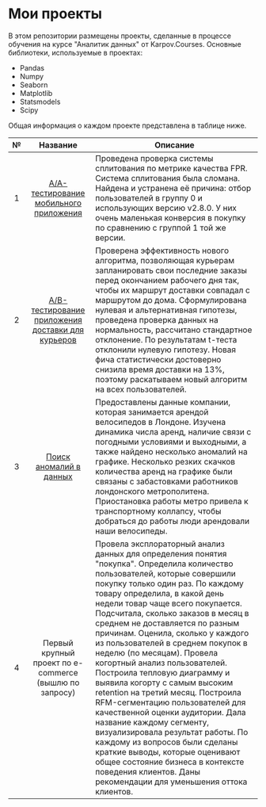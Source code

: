 # Мои проекты
В этом репозитории размещены проекты, сделанные в процессе обучения на курсе "Аналитик данных" от Karpov.Courses.
Основные библиотеки, используемые в проектах:
  - Pandas
  - Numpy
  - Seaborn
  - Matplotlib
  - Statsmodels
  - Scipy

Общая информация о каждом проекте представлена в таблице ниже.

| № | Название        | Описание |
|:-:|:---------------:| -------------|
| 1 | [A/A-тестирование мобильного приложения](https://github.com/agavictoria/pet_projects/blob/main/aa-test.ipynb) | Проведена  проверка системы сплитования по метрике качества FPR. Система сплитования была сломана. Найдена и устранена её причина: отбор пользователей в группу 0 и использующих версию v2.8.0. У них очень маленькая конверсия в покупку по сравнению с группой 1 той же версии.|
|2| [A/B-тестирование приложения доставки для курьеров](https://github.com/agavictoria/pet_projects/blob/main/ab-test_pizza.ipynb)| Проверена эффективность нового алгоритма, позволяющая  курьерам запланировать свои последние заказы перед окончанием рабочего дня так, чтобы их маршрут доставки совпадал с маршрутом до дома. Сформулирована нулевая и альтернативная гипотезы, проведена проверка данных на нормальность, рассчитано стандартное отклонение. По результатам t-теста отклонили нулевую гипотезу. Новая фича статистически достоверно снизила время доставки на 13%, поэтому раскатываем новый алгоритм на всех пользователей.|
|3|[Поиск аномалий в данных](https://github.com/agavictoria/pet_projects/blob/main/bicycle_rent.ipynb)| Предоставлены данные компании, которая занимается арендой велосипедов в Лондоне. Изучена динамика числа аренд, наличие связи с погодными условиями и выходными, а также найдено несколько аномалий на графике. Несколько резких скачков количества аренд на графике были связаны с забастовками работников лондонского метрополитена. Приостановка работы метро привела к транспортному коллапсу, чтобы добраться до работы люди арендовали наши велосипеды. |
|4| Первый крупный проект по e-commerce (вышлю по запросу) | Провела эксплораторный анализ данных для определения понятия "покупка". Определила количество пользователей, которые совершили покупку только один раз. По каждому товару определила, в какой день недели товар чаще всего покупается. Подсчитала, сколько заказов в месяц в среднем не доставляется по разным причинам. Оценила, сколько у каждого из пользователей в среднем покупок в неделю (по месяцам). Провела когортный анализ пользователей. Построила тепловую диаграмму и выявила когорту с самым высоким retention на третий месяц. Построила RFM-сегментацию пользователей для качественной оценки аудитории. Дала название каждому сегменту, визуализировала результат работы. По каждому из вопросов были сделаны краткие выводы, которые оценивают общее состояние бизнеса в контексте поведения клиентов. Даны рекомендации для уменьшения оттока клиентов.|
